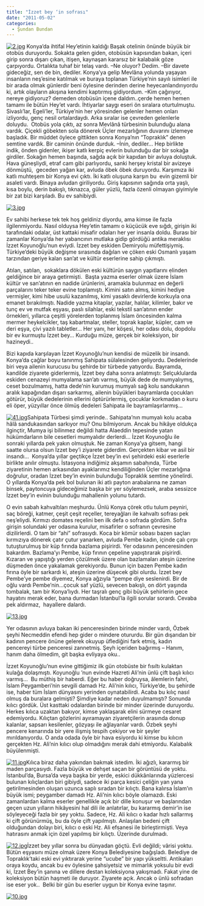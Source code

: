 ```yaml
---
title: "İzzet bey ‘in sofrası"
date: "2011-05-02"
categories: 
  - Şundan Bundan
---
```


[![2.jpg](../uploads/2011/05/2.jpg)](../uploads/2011/05/2.jpg "2.jpg") Konya’da ihtifal Hey’etinin kaldığı Başak otelinin önünde büyük bir otobüs duruyordu. Sokakta gelen giden, otobüsün kapısından bakan, içeri girip sonra dışarı çıkan, itişen, kaynaşan kararsız bir kalabalık göze çarpıyordu. Ortalıkta tuhaf bir telaş vardı. –Ne oluyor? Dedim. –Bir davete gideceğiz, sen de bin, dediler. Konya’ya gelip Mevlâna yolunda yaşayan insanların neş’esine katılmak ve buraya toplanan Türkiye’nin sayılı isimleri ile bir arada olmak günlerdir beni öylesine derinden derine heyecanlandırıyordu ki, artık olayların akışına kendimi kaptırmış gidiyordum. –Kim çağırıyor, nereye gidiyoruz? demeden otobüsün içene daldım..çerde hemen hemen tamamı ile bütün Hey’et vardı. İhtiyarlar saygı eseri ön sıralara oturtulmuştu. Sivaslı’lar, Egeli’ler, Türkiye’nin her yöresinden gelenler hemen onları izliyordu, genç nesil ortalardaydı. Arka sıralar ise çevreden gelenlerle doluydu.  Otobüs yola çıktı, az sonra Mevlânâ türbesinin bulunduğu alana vardık. Çiçekli göbekten sola dönerek Üçler mezarlığının duvarını izlemeye başladık. Bir müddet öylece gittikten sonra Konya’nın “Topraklık” denen semtine vardık. Bir caminin önünde durduk. –İnin, dediler… Hep birlikte indik, önden gidenler, ikişer katlı kerpiç evlerin bulunduğu dar bir sokağa girdiler. Sokağın hemen başında, sağda açık bir kapıdan bir avluya doluştuk. Hava güneşliydi, etraf cam gibi parlıyordu, sanki herşey kristal bir avizeye dönmüştü,  geceden yağan kar, avluda öbek öbek duruyordu. Karşımıza iki katlı muhteşem bir Konya evi çıktı. İki katlı oluşuna karşın bu  evin gizemli bir asaleti vardı. Binaya avludan giriliyordu. Giriş kapısının sağında orta yaşlı, kısa boylu, derin bakışlı, tıknazca, güler yüzlü, fazla özenli olmayan giyimiyle bir zat bizi karşıladı. Bu ev sahibiydi.

[![3.jpg](../uploads/2011/05/3.jpg)](../uploads/2011/05/3.jpg "3.jpg")

Ev sahibi herkese tek tek hoş geldiniz diyordu, ama kimse ile fazla ilgilenmiyordu. Nasıl olduysa Hey’etin tamamı o küçücük eve sığdı, girişin iki tarafındaki odalar, üst kattaki misafir odaları her yer insanla doldu. Burası bir zamanlar Konya’da her yabancının mutlaka gidip gördüğü antika meraklısı İzzet Koyunoğlu’nun eviydi. İzzet bey eskiden Demiryolu müfettişiymiş. Türkiye’deki büyük değişme sırasında dağılan ve çöken eski Osmanlı yaşam tarzından geriye kalan san’at ve kültür eserlerine sahip çıkmıştı.

Atılan, satılan,  sokaklara dökülen eski kültürün saygın yapıtlarını elinden geldiğince bir araya getirmişti.  Başta yazma eserler olmak üzere İslam kültür ve san’atının en nadide ürünlerini, aramakla bulunmaz en değerli parçalarını teker teker evine toplamıştı. Kimini satın almış, kimini hediye vermişler, kimi hibe usulü kazanılmış, kimi yasaklı devirlerde korkuyla ona emanet bırakılmıştı. Nadide yazma kitaplar, yazılar, halılar, kilimler, bakır ve tunç ev ve mutfak eşyası, paslı silahlar, eski tekstil san’atının ender örnekleri, yıllarca çeşitli yörelerden toplanmış İslam öncesinden kalma mermer heykelcikler, taş kabartmalar, steller, toprak kaplar, küpler, cam ve deri eşya, çivi yazılı tabletler… Her yanı, her köşesi, her odası dolu, dopdolu bir ev kurmuştu İzzet bey… Kurduğu müze, gerçek bir koleksiyon, bir hazineydi..

Bizi kapıda karşılayan İzzet Koyunoğlu’nun kendisi de müzelik bir insandı. Konya’da çağlar boyu tanınmış Sahipata sülalesinden geliyordu. Dedelerinde biri veya ailenin kurucusu bu şehirde bir türbede yatıyordu. Bayramda, kandilde ziyarete giderlermiş, İzzet bey daha sonra anlatmıştı: Selçuklularda eskiden cenazeyi mumyalama san’atı varmış, büyük dede de mumyalıymış, ceset bozulmamış, hatta dede’nin kurumuş mumyalı sağ kolu sandukanın  aralık kapağından dışarı sarkarmış, ailenin büyükleri bayramlarda çocukları götürür, büyük dedelerinin ellerini öptürürlermiş, çocuklar korkmadan o kuru eli öper, yüzyıllar önce ölmüş dedeleri Sahipata ile bayramlaşırlarmış…

[![41.jpg](../uploads/2011/05/41.jpg)](../uploads/2011/05/41.jpg "41.jpg")Sahipata Türbesi şimdi yerinde.. Sahipata’nın mumyalı kolu acaba hâlâ sandukasından sarkıyor mu? Onu bilmiyorum. Ancak bu hikâye oldukça ilginçtir, Mumya işi bilinmez değildi hatta Alaeddin tepesinde yatan hükümdarların bile cesetleri mumyalıdır derlerdi… İzzet Koyunoğlu ile sonraki yıllarda pek yakın olmuştuk. Ne zaman Konya’ya gitsem, hangi saatte olursa olsun İzzet bey’i ziyarete giderdim. Gerçekten kibar ve asil bir insandı...  Konya’da yıllar geçtikçe İzzet bey’in evi şehirdeki eski eserlerle birlikte anılır olmuştu. İstasyona indiğimiz akşamın sabahında, Türbe ziyaretinin hemen arkasından ayaklarımız kendiliğinden Üçler mezarlığına doğrulur, oradan İzzet bey’in evinin bulunduğu Topraklık semtine yönelirdi. O yıllarda Konya’da pek bol bulunan iki atlı payton arabalarına ne zaman binsek, paytoncuya gideceğimiz başka bir yer söylemezsek, araba sessizce İzzet bey’in evinin bulunduğu mahallenin yolunu tutardı.

O evin sabah kahvaltıları meşhurdu. Ünlü Konya çörek otlu tulum peyniri, saç böreği, katmer, çeşit çeşit reçeller, tereyağları ile kahvaltı sofrası pek neş’eliydi. Kırmızı domates reçelini ben ilk defa o sofrada gördüm. Sofra girişin solundaki yer odasına kurulur, misafirler o sofranın çevresine dizilirlerdi. O tam bir “ahi” sofrasıydı. Koca bir kömür sobası bazen saçları kırmızıya dönerek çatır çutur yanarken, avluda Pembe kadın, içinde çalı çırpı tutuşturulmuş bir küp fırında bazlama pişirirdi. Yer odasının penceresinden bakardım. Bazlama’yı Pembe, küp fırının çepeline yapıştırarak pişirirdi. Kızaran ve yapıştığı yerden çözülmek üzere olan bazlamaları ateşin üzerine düşmeden önce yakalamak gerekiyordu. Bunun için bazen Pembe kadın fırına öyle bir sarkardı ki, ateşin üzerine düşecek gibi olurdu. İzzet bey Pembe’ye pembe diyemez, Konya ağzıyla “pempe diye seslenirdi. Bir de oğlu vardı Pembe’nin…çocuk saf yüzlü, sevecen bakışlı, on dört yaşında tombalak, tam bir Konya’lıydı. Her taşralı genç gibi büyük şehirlerin gece hayatını merak eder, bana durmadan İstanbul’la ilgili sorular sorardı. Cevaba pek aldırmaz,  hayallere dalardı.

[![13.jpg](../uploads/2011/05/13.jpg)](../uploads/2011/05/13.jpg "13.jpg")

Yer odasının avluya bakan iki penceresinden birinde minder vardı, Özbek şeyhi Necmeddin efendi hep gider o mindere otururdu. Bir gün dışarıdan bir kadının pencere önüne gelerek okuyup üflediğini fark etmiş, kadın pencereyi türbe penceresi zannetmiş. Şeyh içeriden bağırmış – Hanım, hanım daha ölmedim, git başka evliyaya oku..

İzzet Koyunoğlu’nun evine gittiğimiz ilk gün otobüste bir fısıltı kulaktan kulağa dolaşmıştı. Koyunoğlu ’nun evinde Hazreti Ali’nin ünlü çift başlı kılıcı varmış…  Bu müthiş bir haberdi. Eğer bu haber doğruysa, âlemlerin fahri, İslam Peygamberi’nin sevgili damadı Hz. Ali’nin kılıcı, Türkiye’de, bu şehirde ise, haber tüm İslam dünyasını yerinden oynatabilirdi. Acaba bu kılıç nasıl olmuş da buralara gelmişti? Şimdiye kadar neden duyulmamıştı? Sonunda kılıcı gördük. Üst kasttaki odalardan birinde bir minder üzerinde duruyordu. Herkes kılıca uzaktan bakıyor, kimse yaklaşarak elini sürmeye cesaret edemiyordu. Kılıçtan gözlerini ayıramayan ziyaretçilerin arasında donup kalanlar, sapsarı kesilenler, gözyaşı ile ağlayanlar vardı. Özbek şeyhi pencere kenarında bir yere ilişmiş tespih çekiyor ve bir şeyler mırıldanıyordu. O anda odada öyle bir hava esiyordu ki kimse bu kılıcın gerçekten Hz. Ali’nin kılıcı olup olmadığını merak dahi etmiyordu. Kalabalık büyülenmişti.

[![11.jpg](../uploads/2011/05/11.jpg)](../uploads/2011/05/11.jpg "11.jpg")Kılıca biraz daha yakından bakmak istedim. İki ağızlı, kararmış bir maden parçasıydı. Fazla büyük ve dehşet saçan bir görüntüsü de yoktu. İstanbul’da, Bursa’da veya başka bir yerde, eskici dükkânlarında yüzlercesi bulunan kılıçlardan biri gibiydi, sadece iki parça kesici çeliğin yan yana getirilmesinden oluşan uzunca saplı sıradan bir kılıçtı. Bana kalırsa İslam’ın büyük ismi; peygamber damadı Hz. Ali’nin kılıcı böyle olamazdı. Eski zamanlardan kalma eserler genellikle açık bir dille konuşur ve başlarından geçen uzun yılların hikâyesini hal dili ile anlatırlar, bu kararmış demir’in ise söyleyeceği fazla bir şey yoktu. Sadece, Hz. Ali kılıcı o kadar hızlı sallarmış ki çift görünürmüş, bu da öyle çift yapılmıştı. Anlaşılan bedeni çift olduğundan dolayı biri, kılıcı o eski Hz. Ali efsanesi ile birleştirmişti. Veya hatırasını anmak için özel yapılmış bir kılıçtı. Üzerinde durulmadı.

[![12.jpg](../uploads/2011/05/12.jpg)](../uploads/2011/05/12.jpg "12.jpg")İzzet bey yıllar sonra bu dünyadan göçtü. Evli değildi; vârisi yoktu. Bütün eşyasını müze olmak üzere Konya Belediyesine bağışladı. Belediye de Topraklık’taki eski evi yıktırarak yerine “ucube” bir yapı yükseltti. Antikaları oraya koydu, ancak bu ev öylesine şahsiyetsiz ve mimarlık yoksulu bir evdi ki, İzzet Bey’in şanına ve dillere destan koleksiyona yakışmadı. Fakat yine de koleksiyon bütün haşmeti ile duruyor. Ziyarete açık. Ancak o ünlü sofradan ise eser yok..  Belki bir gün bu eserler uygun bir Konya evine taşınır.

[![10.jpg](../uploads/2011/05/10.jpg)](../uploads/2011/05/10.jpg "10.jpg")
